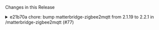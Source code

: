 Changes in this Release

<details><summary>e21b70a chore: bump matterbridge-zigbee2mqtt from 2.1.19 to 2.2.1 in /matterbridge-zigbee2mqtt (#77)</summary>
chore: bump matterbridge-zigbee2mqtt from 2.1.19 to 2.2.1 in /matterbridge-zigbee2mqtt (#77)

Bumps
[matterbridge-zigbee2mqtt](https://github.com/Luligu/matterbridge-zigbee2mqtt)
from 2.1.19 to 2.2.1.
<details>
<summary>Release notes</summary>
<p><em>Sourced from <a
href="https://github.com/Luligu/matterbridge-zigbee2mqtt/releases">matterbridge-zigbee2mqtt's
releases</a>.</em></p>
<blockquote>
<h2>Release 2.2.1</h2>
<h2>[2.2.1] - 2024-10-11</h2>
<h3>Fixed</h3>
<ul>
<li>[entity]: Fixed propertyMap.</li>
<li>[entity]: Fixed energy kWh.</li>
<li>[entity]: Fixed log.</li>
</ul>
<!-- raw HTML omitted -->
<h2>Release 2.2.0</h2>
<h2>[2.2.0] - 2024-10-10</h2>
<h3>Added</h3>
<ul>
<li>[groups]: Refactor the group to support also covers.</li>
</ul>
<h3>Changed</h3>
<ul>
<li>[matterbridge]: Removed EveHistory energy measurement in favor of
Matter 1.3 ElectricalPowerMeasurement and ElectricalEnergyMeasurement
(supported by Home Assistant from version 2024.10).</li>
<li>[matterbridge]: Updated to new child endpoints MatterbridgeDevice
methods.</li>
<li>[entity]: Code optimization.</li>
<li>[package]: Updated dependencies.</li>
</ul>
<!-- raw HTML omitted -->
</blockquote>
</details>
<details>
<summary>Changelog</summary>
<p><em>Sourced from <a
href="https://github.com/Luligu/matterbridge-zigbee2mqtt/blob/main/CHANGELOG.md">matterbridge-zigbee2mqtt's
changelog</a>.</em></p>
<blockquote>
<h2>[2.2.1] - 2024-10-11</h2>
<h3>Fixed</h3>
<ul>
<li>[entity]: Fixed propertyMap.</li>
<li>[entity]: Fixed energy kWh.</li>
<li>[entity]: Fixed log.</li>
</ul>
<!-- raw HTML omitted -->
<h2>[2.2.0] - 2024-10-10</h2>
<h3>Added</h3>
<ul>
<li>[groups]: Refactor the group to support also covers.</li>
</ul>
<h3>Changed</h3>
<ul>
<li>[matterbridge]: Removed EveHistory energy measurement in favor of
Matter 1.3 ElectricalPowerMeasurement and ElectricalEnergyMeasurement
(supported by Home Assistant from version 2024.10).</li>
<li>[matterbridge]: Updated to new child endpoints MatterbridgeDevice
methods.</li>
<li>[entity]: Code optimization.</li>
<li>[package]: Updated dependencies.</li>
</ul>
<!-- raw HTML omitted -->
</blockquote>
</details>
<details>
<summary>Commits</summary>
<ul>
<li><a
href="https://github.com/Luligu/matterbridge-zigbee2mqtt/commit/dc90fec0f8d318e38ba8a82c1119cc0dde389f11"><code>dc90fec</code></a>
Merge pull request <a
href="https://redirect.github.com/Luligu/matterbridge-zigbee2mqtt/issues/76">#76</a>
from Luligu/dev</li>
<li><a
href="https://github.com/Luligu/matterbridge-zigbee2mqtt/commit/ad4d69a5fa8fba4d2c65c238733b66b32f015330"><code>ad4d69a</code></a>
Release 2.2.1</li>
<li><a
href="https://github.com/Luligu/matterbridge-zigbee2mqtt/commit/f897741c75e19e98d4d3771ed382c08415d2f58a"><code>f897741</code></a>
Merge pull request <a
href="https://redirect.github.com/Luligu/matterbridge-zigbee2mqtt/issues/75">#75</a>
from Luligu/dev</li>
<li><a
href="https://github.com/Luligu/matterbridge-zigbee2mqtt/commit/b667c2437f543eb0f5c65c44e72e6730bd943286"><code>b667c24</code></a>
Release 2.2.1</li>
<li><a
href="https://github.com/Luligu/matterbridge-zigbee2mqtt/commit/66e7326bdf4e53437cccc52f591393ba4458e1c6"><code>66e7326</code></a>
Merge pull request <a
href="https://redirect.github.com/Luligu/matterbridge-zigbee2mqtt/issues/74">#74</a>
from Luligu/dev</li>
<li><a
href="https://github.com/Luligu/matterbridge-zigbee2mqtt/commit/a561c5ab6cdf839b0b477bc18a4c31a5dc8dde66"><code>a561c5a</code></a>
Release 2.2.0</li>
<li><a
href="https://github.com/Luligu/matterbridge-zigbee2mqtt/commit/9e45078c80b5aad027c3b2a33801a9aebe281fa4"><code>9e45078</code></a>
Release 2.2.0</li>
<li><a
href="https://github.com/Luligu/matterbridge-zigbee2mqtt/commit/49fb62f0ad21befec8666715f6728f90ea08fbb1"><code>49fb62f</code></a>
Dev 2.2.20-dev.3</li>
<li><a
href="https://github.com/Luligu/matterbridge-zigbee2mqtt/commit/f018e4081882c8095875ce04a3ebfc203fa1bd2e"><code>f018e40</code></a>
Dev 2.2.20-dev.3</li>
<li><a
href="https://github.com/Luligu/matterbridge-zigbee2mqtt/commit/fbc67125fe4a74e5d102e3b30ee83872b251bd7b"><code>fbc6712</code></a>
Dev 2.2.20-dev.2</li>
<li>Additional commits viewable in <a
href="https://github.com/Luligu/matterbridge-zigbee2mqtt/compare/2.1.19...2.2.1">compare
view</a></li>
</ul>
</details>
<br />


[![Dependabot compatibility
score](https://dependabot-badges.githubapp.com/badges/compatibility_score?dependency-name=matterbridge-zigbee2mqtt&package-manager=npm_and_yarn&previous-version=2.1.19&new-version=2.2.1)](https://docs.github.com/en/github/managing-security-vulnerabilities/about-dependabot-security-updates#about-compatibility-scores)

Dependabot will resolve any conflicts with this PR as long as you don't
alter it yourself. You can also trigger a rebase manually by commenting
`@dependabot rebase`.

[//]: # (dependabot-automerge-start)
[//]: # (dependabot-automerge-end)

---

<details>
<summary>Dependabot commands and options</summary>
<br />

You can trigger Dependabot actions by commenting on this PR:
- `@dependabot rebase` will rebase this PR
- `@dependabot recreate` will recreate this PR, overwriting any edits
that have been made to it
- `@dependabot merge` will merge this PR after your CI passes on it
- `@dependabot squash and merge` will squash and merge this PR after
your CI passes on it
- `@dependabot cancel merge` will cancel a previously requested merge
and block automerging
- `@dependabot reopen` will reopen this PR if it is closed
- `@dependabot close` will close this PR and stop Dependabot recreating
it. You can achieve the same result by closing it manually
- `@dependabot show <dependency name> ignore conditions` will show all
of the ignore conditions of the specified dependency
- `@dependabot ignore this major version` will close this PR and stop
Dependabot creating any more for this major version (unless you reopen
the PR or upgrade to it yourself)
- `@dependabot ignore this minor version` will close this PR and stop
Dependabot creating any more for this minor version (unless you reopen
the PR or upgrade to it yourself)
- `@dependabot ignore this dependency` will close this PR and stop
Dependabot creating any more for this dependency (unless you reopen the
PR or upgrade to it yourself)


</details>

Signed-off-by: dependabot[bot] <support@github.com>
Co-authored-by: dependabot[bot] <49699333+dependabot[bot]@users.noreply.github.com></details>